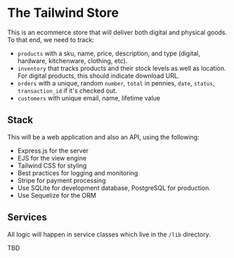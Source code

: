 # The Tailwind Store

This is an ecommerce store that will deliver both digital and physical goods. To that end, we need to track:

 - `products` with a sku, name, price, description, and type (digital, hardware, kitchenware, clothing, etc).
 - `inventory` that tracks products and their stock levels as well as location. For digital products, this should indicate download URL.
 - `orders` with a unique, random `number`, `total` in pennies, `date`, `status`, `transaction_id` if it's checked out.
 - `customers` with unique email, name, lifetime value

## Stack

This will be a web application and also an API, using the following:

 - Express.js for the server
 - EJS for the view engine
 - Tailwind CSS for styling
 - Best practices for logging and monitoring
 - Stripe for payment processing
 - Use SQLite for development database, PostgreSQL for production. 
 - Use Sequelize for the ORM

## Services

All logic will happen in service classes which live in the `/lib` directory.

TBD